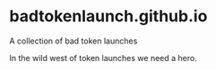 # badtokenlaunch.github.io
A collection of bad token launches

In the wild west of token launches we need a hero. 
